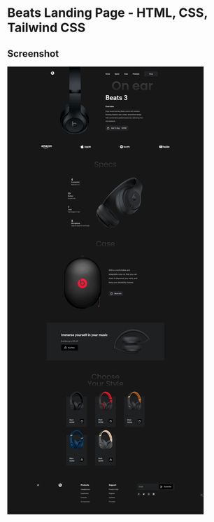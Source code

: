 # Beats Landing Page - HTML, CSS, Tailwind CSS

## Screenshot

![Project-6](./Screenshot_Beats_By_Dre.png)